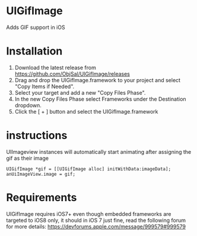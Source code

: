 # UIGifImage
Adds GIF support in iOS

# Installation

1. Download the latest release from https://github.com/ObjSal/UIGifImage/releases
2. Drag and drop the UIGifImage.framework to your project and select "Copy Items if Needed".
3. Select your target and add a new "Copy Files Phase".
4. In the new Copy Files Phase select Frameworks under the Destination dropdown.
5. Click the [ + ] button and select the UIGifImage.framework


# instructions

UIImageview instances will automatically start animating after assigning the gif as their image

```
UIGifImage *gif = [[UIGifImage alloc] initWithData:imageData];
anUiImageView.image = gif;
```

# Requirements

UIGifImage requires iOS7+ even though embedded frameworks are targeted to iOS8 only, it should in iOS 7 just fine, read the following forum for more details: https://devforums.apple.com/message/999579#999579

